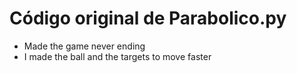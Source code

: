 # Código original de Parabolico.py

- Made the game never ending
- I made the ball and the targets to move faster